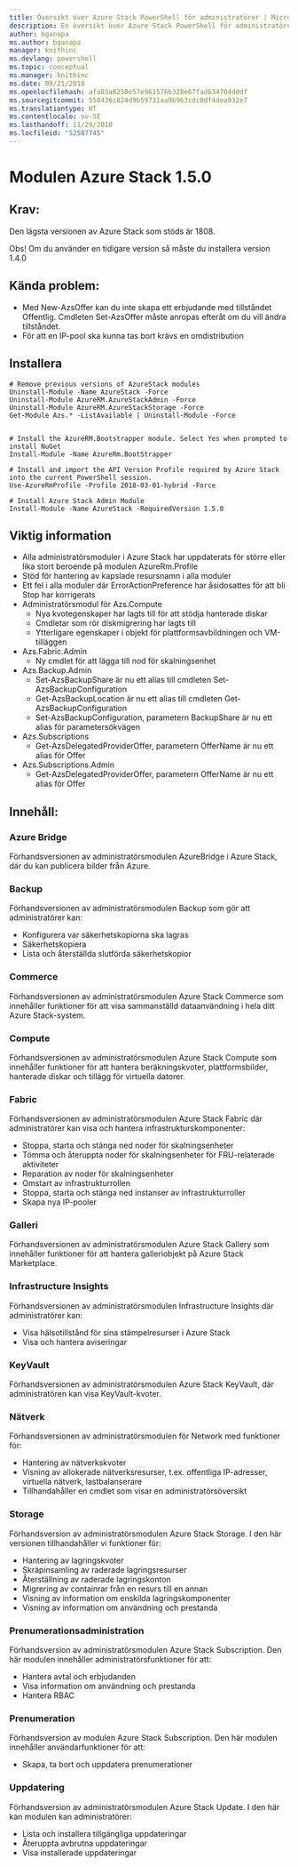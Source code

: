 ```yaml
---
title: Översikt över Azure Stack PowerShell för administratörer | Microsoft Docs
description: En översikt över Azure Stack PowerShell för administratörer med anvisningar för installation och konfiguration.
author: bganapa
ms.author: bganapa
manager: knithinc
ms.devlang: powershell
ms.topic: conceptual
ms.manager: knithinc
ms.date: 09/21/2018
ms.openlocfilehash: afa83a6258e57e961576b328e67fad634704dddf
ms.sourcegitcommit: 558436c824d9b59731aa9b963cdc8df4dea932e7
ms.translationtype: HT
ms.contentlocale: sv-SE
ms.lasthandoff: 11/29/2018
ms.locfileid: "52587745"
---
```

# <a name="azure-stack-module-150"></a>Modulen Azure Stack 1.5.0

## <a name="requirements"></a>Krav:
Den lägsta versionen av Azure Stack som stöds är 1808.

Obs! Om du använder en tidigare version så måste du installera version 1.4.0

## <a name="known-issues"></a>Kända problem:

- Med New-AzsOffer kan du inte skapa ett erbjudande med tillståndet Offentlig. Cmdleten Set-AzsOffer måste anropas efteråt om du vill ändra tillståndet.
- För att en IP-pool ska kunna tas bort krävs en omdistribution

## <a name="install"></a>Installera
```
# Remove previous versions of AzureStack modules
Uninstall-Module -Name AzureStack -Force 
Uninstall-Module AzureRM.AzureStackAdmin -Force
Uninstall-Module AzureRM.AzureStackStorage -Force
Get-Module Azs.* -ListAvailable | Uninstall-Module -Force


# Install the AzureRM.Bootstrapper module. Select Yes when prompted to install NuGet
Install-Module -Name AzureRm.BootStrapper

# Install and import the API Version Profile required by Azure Stack into the current PowerShell session.
Use-AzureRmProfile -Profile 2018-03-01-hybrid -Force

# Install Azure Stack Admin Module
Install-Module -Name AzureStack -RequiredVersion 1.5.0
```

## <a name="release-notes"></a>Viktig information
* Alla administratörsmoduler i Azure Stack har uppdaterats för större eller lika stort beroende på modulen AzureRm.Profile
* Stöd för hantering av kapslade resursnamn i alla moduler
* Ett fel i alla moduler där ErrorActionPreference har åsidosattes för att bli Stop har korrigerats
* Administratörsmodul för Azs.Compute
    * Nya kvotegenskaper har lagts till för att stödja hanterade diskar
    * Cmdletar som rör diskmigrering har lagts till
    * Ytterligare egenskaper i objekt för plattformsavbildningen och VM-tilläggen
* Azs.Fabric.Admin 
    * Ny cmdlet för att lägga till nod för skalningsenhet
* Azs.Backup.Admin
    * Set-AzsBackupShare är nu ett alias till cmdleten Set-AzsBackupConfiguration
    * Get-AzsBackupLocation är nu ett alias till cmdleten Get-AzsBackupConfiguration
    * Set-AzsBackupConfiguration, parametern BackupShare är nu ett alias för parametersökvägen
* Azs.Subscriptions
    * Get-AzsDelegatedProviderOffer, parametern OfferName är nu ett alias för Offer
* Azs.Subscriptions.Admin
    * Get-AzsDelegatedProviderOffer, parametern OfferName är nu ett alias för Offer

## <a name="content"></a>Innehåll:
### <a name="azure-bridge"></a>Azure Bridge
Förhandsversionen av administratörsmodulen AzureBridge i Azure Stack, där du kan publicera bilder från Azure.

### <a name="backup"></a>Backup
Förhandsversionen av administratörsmodulen Backup som gör att administratörer kan:
- Konfigurera var säkerhetskopiorna ska lagras
- Säkerhetskopiera
- Lista och återställda slutförda säkerhetskopior

### <a name="commerce"></a>Commerce
Förhandsversionen av administratörsmodulen Azure Stack Commerce som innehåller funktioner för att visa sammanställd dataanvändning i hela ditt Azure Stack-system.

### <a name="compute"></a>Compute
Förhandsversionen av administratörsmodulen Azure Stack Compute som innehåller funktioner för att hantera beräkningskvoter, plattformsbilder, hanterade diskar och tillägg för virtuella datorer.

### <a name="fabric"></a>Fabric
Förhandsversionen av administratörsmodulen Azure Stack Fabric där administratörer kan visa och hantera infrastrukturskomponenter:
- Stoppa, starta och stänga ned noder för skalningsenheter
- Tömma och återuppta noder för skalningsenheter för FRU-relaterade aktiviteter
- Reparation av noder för skalningsenheter
- Omstart av infrastrukturrollen
- Stoppa, starta och stänga ned instanser av infrastrukturroller
- Skapa nya IP-pooler


### <a name="gallery"></a>Galleri
Förhandsversionen av administratörsmodulen Azure Stack Gallery som innehåller funktioner för att hantera galleriobjekt på Azure Stack Marketplace.

### <a name="infrastructure-insights"></a>Infrastructure Insights
Förhandsversionen av administratörsmodulen Infrastructure Insights där administratörer kan:
- Visa hälsotillstånd för sina stämpelresurser i Azure Stack
- Visa och hantera aviseringar

### <a name="keyvault"></a>KeyVault
Förhandsversionen av administratörsmodulen Azure Stack KeyVault, där administratören kan visa KeyVault-kvoter.

### <a name="network"></a>Nätverk
Förhandsversionen av administratörsmodulen för Network med funktioner för:
- Hantering av nätverkskvoter
- Visning av allokerade nätverksresurser, t.ex. offentliga IP-adresser, virtuella nätverk, lastbalanserare
- Tillhandahåller en cmdlet som visar en administratörsöversikt

### <a name="storage"></a>Storage
Förhandsversion av administratörsmodulen Azure Stack Storage.  I den här versionen tillhandahåller vi funktioner för:
- Hantering av lagringskvoter
- Skräpinsamling av raderade lagringsresurser
- Återställning av raderade lagringskonton
- Migrering av containrar från en resurs till en annan
- Visning av information om enskilda lagringskomponenter
- Visning av information om användning och prestanda

### <a name="subscription-admin"></a>Prenumerationsadministration
Förhandsversion av administratörsmodulen Azure Stack Subscription.  Den här modulen innehåller administratörsfunktioner för att:
- Hantera avtal och erbjudanden
- Visa information om användning och prestanda
- Hantera RBAC

### <a name="subscription"></a>Prenumeration
Förhandsversion av modulen Azure Stack Subscription.  Den här modulen innehåller användarfunktioner för att:
- Skapa, ta bort och uppdatera prenumerationer

### <a name="update"></a>Uppdatering
Förhandsversion av administratörsmodulen Azure Stack Update.  I den här kan modulen kan administratörer:
- Lista och installera tillgängliga uppdateringar
- Återuppta avbrutna uppdateringar
- Visa installerade uppdateringar
